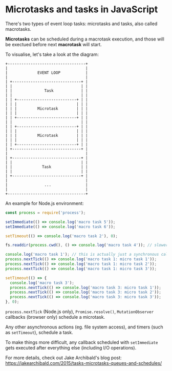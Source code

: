 # Microtasks and tasks in JavaScript

There's two types of event loop tasks: microtasks and tasks, also called macrotasks.

**Microtasks** can be scheduled during a macrotask execution, and those will be exectued before next **macrotask** will start.

To visualise, let's take a look at the diagram:

```
+----------------------------------+
|                                  |
|             EVENT LOOP           |
|                                  |
| +------------------------------+ |
| |                              | |
| |              Task            | |
| |                              | |
| | +--------------------------+ | |
| | |                          | | |
| | |         Microtask        | | |
| | |                          | | |
| | +--------------------------+ | |
| |                              | |
| | +--------------------------+ | |
| | |                          | | |
| | |         Microtask        | | |
| | |                          | | |
| | +--------------------------+ | |
| +------------------------------+ |
|                                  |
| +------------------------------+ |
| |                              | |
| |             Task             | |
| |                              | |
| +------------------------------+ |
|                                  |
|                ...               |
|                                  |
+----------------------------------+
```

An example for Node.js environment:

```javascript
const process = require('process');

setImmediate(() => console.log('macro task 5'));
setImmediate(() => console.log('macro task 6'));

setTimeout(() => console.log('macro task 2'), 0);

fs.readdir(process.cwd(), () => console.log('macro task 4')); // slower than setTimeout with 0ms delay

console.log('macro task 1'); // this is actually just a synchronous call, not a macro task - just to visualise in console output
process.nextTick(() => console.log('macro task 1: micro task 1'));
process.nextTick(() => console.log('macro task 1: micro task 2'));
process.nextTick(() => console.log('macro task 1: micro task 3'));

setTimeout(() => {
  console.log('macro task 3');
  process.nextTick(() => console.log('macro task 3: micro task 1'));
  process.nextTick(() => console.log('macro task 3: micro task 2'));
  process.nextTick(() => console.log('macro task 3: micro task 3'));
}, 0);
```

`process.nextTick` (Node.js only), `Promise.resolve()`, `MutationObserver` callbacks (browser only) schedule a microtask.

Any other asynchronous actions (eg. file system access), and timers (such as `setTimeout`), schedule a task.

To make things more difficult, any callback scheduled with `setImmediate` gets executed after everything else (including I/O operations).

For more details, check out Jake Archibald's blog post: https://jakearchibald.com/2015/tasks-microtasks-queues-and-schedules/
